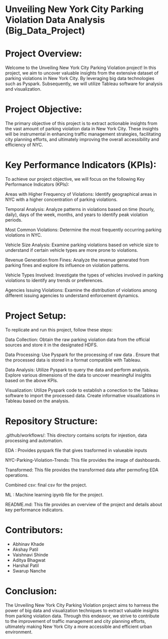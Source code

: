 # Unveiling New York City Parking Violation Data Analysis (Big_Data_Project)
# Project Overview:
Welcome to the Unveiling New York City Parking Violation project! In this project, we aim to uncover valuable 
insights from the extensive dataset of parking violations in New York City. By leveraging big data technologies 
such as Pyspark. 
Subsequently, we will utilize Tableau software for analysis and visualization.

# Project Objective:
The primary objective of this project is to extract actionable insights from the vast amount of parking violation data 
in New York City. These insights will be instrumental in enhancing traffic management strategies, facilitating city 
planning efforts, and ultimately improving the overall accessibility and efficiency of NYC.

# Key Performance Indicators (KPIs):
To achieve our project objective, we will focus on the following Key Performance Indicators (KPIs):

Areas with Higher Frequency of Violations: Identify geographical areas in NYC with a higher concentration of 
parking violations.

Temporal Analysis: Analyze patterns in violations based on time (hourly, daily), days of the week, months, and years 
to identify peak violation periods.

Most Common Violations: Determine the most frequently occurring parking violations in NYC.

Vehicle Size Analysis: Examine parking violations based on vehicle size to understand if certain vehicle types are
more prone to violations.

Revenue Generation from Fines: Analyze the revenue generated from parking fines and explore its influence on 
violation patterns.

Vehicle Types Involved: Investigate the types of vehicles involved in parking violations to identify any trends or 
preferences.

Agencies Issuing Violations: Examine the distribution of violations among different issuing agencies to understand
enforcement dynamics.

# Project Setup:
To replicate and run this project, follow these steps:

Data Collection: Obtain the raw parking violation data from the official sources and store it in the designated HDFS.

Data Processing: Use Pyspark for the processing of raw data . 
                 Ensure that the processed data is stored in a format compatible with Tableau.

Data Analysis: Utilize Pyspark to query the data and perform analysis. 
               Explore various dimensions of the data to uncover meaningful insights based on the above KPIs.

Visualization: Utilize Pyspark code to establish a conection to the Tableau software to import the processed data.
                Create informative visualizations in Tableau based on the analysis.

# Repository Structure:
.github/workflows/: This directory contains scripts for injestion, data processing and automation.

EDA : Provides pyspark file that gives trasformed in valueable inputs

NYC-Parking-Violation-Trends: This file provides the image of dashboards.

Transformed: This file provides the transformed data after permofing EDA operations.

Combined csv: final csv for the project.

ML : Machine learning ipynb file for the project.

README.md: This file provides an overview of the project and details about key performance indicators.
# Contributors:
- Abhinav Khade
- Akshay Patil
- Vaishnavi Shinde
- Aditya Bhagwat
- Harshal Patil
- Swarup Nanche

# Conclusion:
The Unveiling New York City Parking Violation project aims to harness the power of big data and visualization techniques 
to extract valuable insights from parking violation data. Through this endeavor, we strive to contribute to the improvement 
of traffic management and city planning efforts, ultimately making New York City a more accessible and efficient urban 
environment. 
